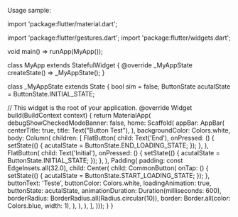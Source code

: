 Usage sample:

import 'package:flutter/material.dart';

import 'package:flutter/gestures.dart';
import 'package:flutter/widgets.dart';

void main() => runApp(MyApp());

class MyApp extends StatefulWidget {
  @override
  _MyAppState createState() => _MyAppState();
}

class _MyAppState extends State<MyApp> {
  bool sim = false;
  ButtonState acutalState = ButtonState.INITIAL_STATE;

  // This widget is the root of your application.
  @override
  Widget build(BuildContext context) {
    return MaterialApp(
        debugShowCheckedModeBanner: false,
        home: Scaffold(
            appBar: AppBar(
              centerTitle: true,
              title: Text("Button Test"),
            ),
            backgroundColor: Colors.white,
            body: Column(
              children: <Widget>[
                FlatButton(
                  child: Text('End'),
                  onPressed: () {
                    setState(() {
                      acutalState = ButtonState.END_LOADING_STATE;
                    });
                  },
                ),
                FlatButton(
                  child: Text('Initial'),
                  onPressed: () {
                    setState(() {
                      acutalState = ButtonState.INITIAL_STATE;
                    });
                  },
                ),
                Padding(
                  padding: const EdgeInsets.all(32.0),
                  child: Center(
                    child: CommonButton(
                      onTap: () {
                        setState(() {
                          acutalState = ButtonState.START_LOADING_STATE;
                        });
                      },
                      buttonText: 'Teste',
                      buttonColor: Colors.white,
                      loadingAnimation: true,
                      buttonState: acutalState,
                      animationDuration: Duration(milliseconds: 600),
                      borderRadius: BorderRadius.all(Radius.circular(10)),
                      border: Border.all(color: Colors.blue, width: 1),
                    ),
                  ),
                ),
              ],
            )));
  }
}
